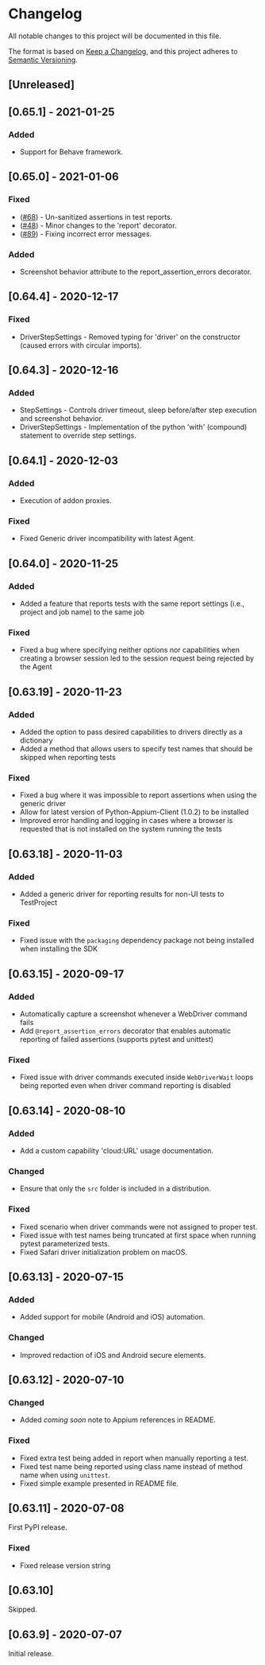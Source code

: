 # Changelog
All notable changes to this project will be documented in this file.

The format is based on [Keep a Changelog](https://keepachangelog.com/en/1.0.0/),
and this project adheres to [Semantic Versioning](https://semver.org/spec/v2.0.0.html).

## [Unreleased]

## [0.65.1] - 2021-01-25

### Added

- Support for Behave framework.

## [0.65.0] - 2021-01-06

### Fixed

- ([#68](https://github.com/testproject-io/python-opensdk/issues/68)) - Un-sanitized assertions in test reports.
- ([#48](https://github.com/testproject-io/python-opensdk/issues/48)) - Minor changes to the 'report' decorator.
- ([#89](https://github.com/testproject-io/python-opensdk/issues/89)) - Fixing incorrect error messages.

### Added

- Screenshot behavior attribute to the report_assertion_errors decorator.

## [0.64.4] - 2020-12-17

### Fixed

- DriverStepSettings - Removed typing for 'driver' on the constructor (caused errors with circular imports).

## [0.64.3] - 2020-12-16

### Added

- StepSettings - Controls driver timeout, sleep before/after step execution and screenshot behavior.
- DriverStepSettings - Implementation of the python 'with' (compound) statement to override step settings. 

## [0.64.1] - 2020-12-03

### Added

- Execution of addon proxies.

### Fixed

- Fixed Generic driver incompatibility with latest Agent.

## [0.64.0] - 2020-11-25

### Added

- Added a feature that reports tests with the same report settings (i.e., project and job name) to the same job

### Fixed

- Fixed a bug where specifying neither options nor capabilities when creating a browser session led to the session request being rejected by the Agent 

## [0.63.19] - 2020-11-23

### Added

- Added the option to pass desired capabilities to drivers directly as a dictionary
- Added a method that allows users to specify test names that should be skipped when reporting tests

### Fixed

- Fixed a bug where it was impossible to report assertions when using the generic driver 
- Allow for latest version of Python-Appium-Client (1.0.2) to be installed
- Improved error handling and logging in cases where a browser is requested that is not installed on the system running the tests

## [0.63.18] - 2020-11-03

### Added

- Added a generic driver for reporting results for non-UI tests to TestProject

### Fixed

- Fixed issue with the `packaging` dependency package not being installed when installing the SDK

## [0.63.15] - 2020-09-17

### Added

- Automatically capture a screenshot whenever a WebDriver command fails
- Add `@report_assertion_errors` decorator that enables automatic reporting of failed assertions (supports pytest and unittest)

### Fixed

- Fixed issue with driver commands executed inside `WebDriverWait` loops being reported even when driver command reporting is disabled

## [0.63.14] - 2020-08-10

### Added

- Add a custom capability 'cloud:URL' usage documentation.

### Changed

- Ensure that only the `src` folder is included in a distribution.

### Fixed

- Fixed scenario when driver commands were not assigned to proper test.
- Fixed issue with test names being truncated at first space when running pytest parameterized tests.
- Fixed Safari driver initialization problem on macOS.

## [0.63.13] - 2020-07-15

### Added

- Added support for mobile (Android and iOS) automation.

### Changed

- Improved redaction of iOS and Android secure elements.

## [0.63.12] - 2020-07-10

### Changed

- Added _coming soon_ note to Appium references in README.

### Fixed

- Fixed extra test being added in report when manually reporting a test.
- Fixed test name being reported using class name instead of method name when using `unittest`.
- Fixed simple example presented in README file.

## [0.63.11] - 2020-07-08

First PyPI release.

### Fixed

- Fixed release version string

## [0.63.10]

Skipped.

## [0.63.9] - 2020-07-07

Initial release.
